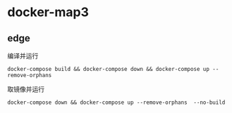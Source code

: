 # docker-map3

## edge
编译并运行
````
docker-compose build && docker-compose down && docker-compose up --remove-orphans
````

取镜像并运行
````
docker-compose down && docker-compose up --remove-orphans  --no-build
````
